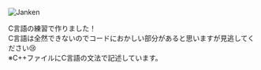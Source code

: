 ![Janken](https://user-images.githubusercontent.com/108814993/192280356-c58dad86-09f4-4130-9147-fcbf095cbbf6.png)

C言語の練習で作りました！<br>
C言語は全然できないのでコードにおかしい部分があると思いますが見逃してください😢<br>
※C++ファイルにC言語の文法で記述しています。<br>
